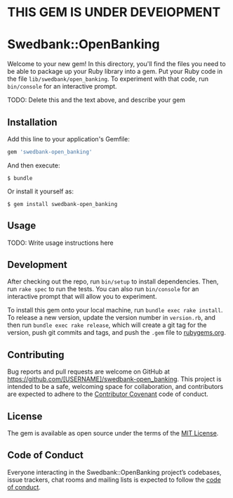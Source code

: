# THIS GEM IS UNDER DEVElOPMENT

# Swedbank::OpenBanking

Welcome to your new gem! In this directory, you'll find the files you need to be able to package up your Ruby library into a gem. Put your Ruby code in the file `lib/swedbank/open_banking`. To experiment with that code, run `bin/console` for an interactive prompt.

TODO: Delete this and the text above, and describe your gem

## Installation

Add this line to your application's Gemfile:

```ruby
gem 'swedbank-open_banking'
```

And then execute:

    $ bundle

Or install it yourself as:

    $ gem install swedbank-open_banking

## Usage

TODO: Write usage instructions here

## Development

After checking out the repo, run `bin/setup` to install dependencies. Then, run `rake spec` to run the tests. You can also run `bin/console` for an interactive prompt that will allow you to experiment.

To install this gem onto your local machine, run `bundle exec rake install`. To release a new version, update the version number in `version.rb`, and then run `bundle exec rake release`, which will create a git tag for the version, push git commits and tags, and push the `.gem` file to [rubygems.org](https://rubygems.org).

## Contributing

Bug reports and pull requests are welcome on GitHub at https://github.com/[USERNAME]/swedbank-open_banking. This project is intended to be a safe, welcoming space for collaboration, and contributors are expected to adhere to the [Contributor Covenant](http://contributor-covenant.org) code of conduct.

## License

The gem is available as open source under the terms of the [MIT License](https://opensource.org/licenses/MIT).

## Code of Conduct

Everyone interacting in the Swedbank::OpenBanking project’s codebases, issue trackers, chat rooms and mailing lists is expected to follow the [code of conduct](https://github.com/[USERNAME]/swedbank-open_banking/blob/master/CODE_OF_CONDUCT.md).
